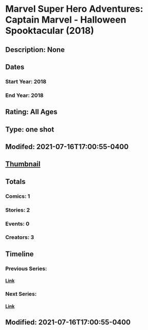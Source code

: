# Marvel Super Hero Adventures: Captain Marvel - Halloween Spooktacular (2018)
## Description: None
## Dates
### Start Year: 2018
### End Year: 2018
## Rating: All Ages
## Type: one shot
## Modifed: 2021-07-16T17:00:55-0400
## [Thumbnail](http://i.annihil.us/u/prod/marvel/i/mg/b/40/image_not_available.jpg)
## Totals
### Comics: 1
### Stories: 2
### Events: 0
### Creators: 3
## Timeline
### Previous Series: 
#### [Link]()
### Next Series: 
#### [Link]()
## Modified: 2021-07-16T17:00:55-0400